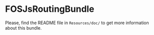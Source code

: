 FOSJsRoutingBundle
==================

Please, find the README file in `Resources/doc/` to get more information about this bundle.
